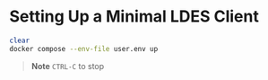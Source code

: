 # Setting Up a Minimal LDES Client
```bash
clear
docker compose --env-file user.env up
```

> **Note** `CTRL-C` to stop
